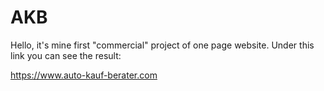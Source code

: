 # AKB
Hello, it's mine first "commercial" project of one page website. 
Under this link you can see the result: 

https://www.auto-kauf-berater.com
